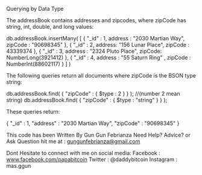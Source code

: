 Querying by Data Type

The addressBook contains addresses and zipcodes, where zipCode has string, int, double, and long values:

db.addressBook.insertMany(
   [
      { "_id" : 1, address : "2030 Martian Way", zipCode : "90698345" },
      { "_id" : 2, address: "156 Lunar Place", zipCode : 43339374 },
      { "_id" : 3, address : "2324 Pluto Place", zipCode: NumberLong(3921412) },
      { "_id" : 4, address : "55 Saturn Ring" , zipCode : NumberInt(88602117) }
   ]
)

The following queries return all documents where zipCode is the BSON type string:

db.addressBook.find( { "zipCode" : { $type : 2 } } ); //(number 2 mean string)
db.addressBook.find( { "zipCode" : { $type : "string" } } );

These queries return:

{ "_id" : 1, "address" : "2030 Martian Way", "zipCode" : "90698345" }

This code has been Written By Gun Gun Febrianza
Need Help? Advice? or Ask Question hit me at :
gungunfebrianza@gmail.com

Dont Hesitate to connect with me on social media:
Facebook : www.facebook.com/papabitcoin
Twitter : @daddybitcoin
Instagram : mas.ggun